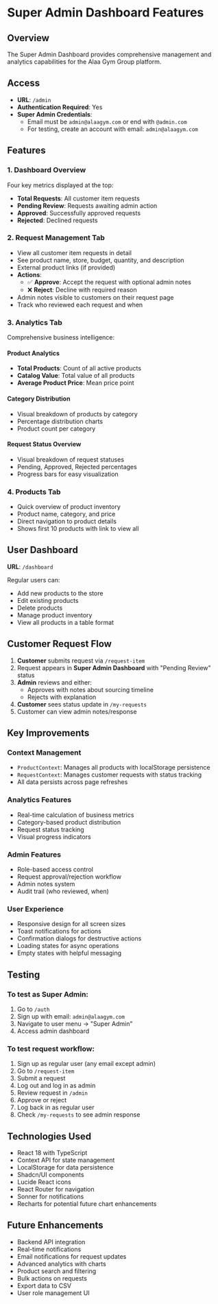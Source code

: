 # Super Admin Dashboard Features

## Overview
The Super Admin Dashboard provides comprehensive management and analytics capabilities for the Alaa Gym Group platform.

## Access
- **URL**: `/admin`
- **Authentication Required**: Yes
- **Super Admin Credentials**: 
  - Email must be `admin@alaagym.com` or end with `@admin.com`
  - For testing, create an account with email: `admin@alaagym.com`

## Features

### 1. Dashboard Overview
Four key metrics displayed at the top:
- **Total Requests**: All customer item requests
- **Pending Review**: Requests awaiting admin action
- **Approved**: Successfully approved requests
- **Rejected**: Declined requests

### 2. Request Management Tab
- View all customer item requests in detail
- See product name, store, budget, quantity, and description
- External product links (if provided)
- **Actions**:
  - ✅ **Approve**: Accept the request with optional admin notes
  - ❌ **Reject**: Decline with required reason
- Admin notes visible to customers on their request page
- Track who reviewed each request and when

### 3. Analytics Tab
Comprehensive business intelligence:

#### Product Analytics
- **Total Products**: Count of all active products
- **Catalog Value**: Total value of all products
- **Average Product Price**: Mean price point

#### Category Distribution
- Visual breakdown of products by category
- Percentage distribution charts
- Product count per category

#### Request Status Overview
- Visual breakdown of request statuses
- Pending, Approved, Rejected percentages
- Progress bars for easy visualization

### 4. Products Tab
- Quick overview of product inventory
- Product name, category, and price
- Direct navigation to product details
- Shows first 10 products with link to view all

## User Dashboard
**URL**: `/dashboard`

Regular users can:
- Add new products to the store
- Edit existing products
- Delete products
- Manage product inventory
- View all products in a table format

## Customer Request Flow

1. **Customer** submits request via `/request-item`
2. Request appears in **Super Admin Dashboard** with "Pending Review" status
3. **Admin** reviews and either:
   - Approves with notes about sourcing timeline
   - Rejects with explanation
4. **Customer** sees status update in `/my-requests`
5. Customer can view admin notes/response

## Key Improvements

### Context Management
- `ProductContext`: Manages all products with localStorage persistence
- `RequestContext`: Manages customer requests with status tracking
- All data persists across page refreshes

### Analytics Features
- Real-time calculation of business metrics
- Category-based product distribution
- Request status tracking
- Visual progress indicators

### Admin Features
- Role-based access control
- Request approval/rejection workflow
- Admin notes system
- Audit trail (who reviewed, when)

### User Experience
- Responsive design for all screen sizes
- Toast notifications for actions
- Confirmation dialogs for destructive actions
- Loading states for async operations
- Empty states with helpful messaging

## Testing

### To test as Super Admin:
1. Go to `/auth`
2. Sign up with email: `admin@alaagym.com`
3. Navigate to user menu → "Super Admin"
4. Access admin dashboard

### To test request workflow:
1. Sign up as regular user (any email except admin)
2. Go to `/request-item`
3. Submit a request
4. Log out and log in as admin
5. Review request in `/admin`
6. Approve or reject
7. Log back in as regular user
8. Check `/my-requests` to see admin response

## Technologies Used
- React 18 with TypeScript
- Context API for state management
- LocalStorage for data persistence
- Shadcn/UI components
- Lucide React icons
- React Router for navigation
- Sonner for notifications
- Recharts for potential future chart enhancements

## Future Enhancements
- Backend API integration
- Real-time notifications
- Email notifications for request updates
- Advanced analytics with charts
- Product search and filtering
- Bulk actions on requests
- Export data to CSV
- User role management UI
